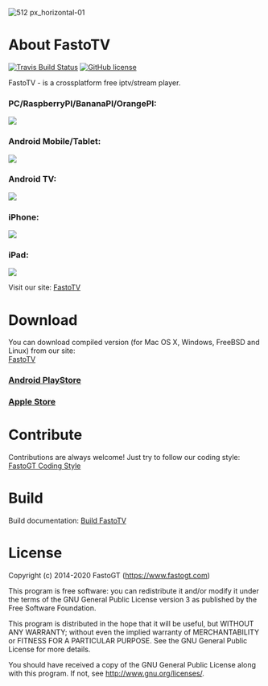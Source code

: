 ![512 px_horizontal-01](https://user-images.githubusercontent.com/36637989/43616278-a089589e-96b3-11e8-8bc2-60615366e442.png)

About FastoTV
===============
[![Travis Build Status](https://travis-ci.org/fastogt/gpu_player.svg?branch=master)](https://travis-ci.org/fastogt/fastotv)
[![GitHub license](https://img.shields.io/badge/license-GPLv3-blue.svg)](https://raw.githubusercontent.com/fastogt/fastotv/master/COPYRIGHT)

FastoTV - is a crossplatform free iptv/stream player. <br />

### PC/RaspberryPI/BananaPI/OrangePI:
![](https://fastotv.com/app/api/static/images/promo/pc.png)

### Android Mobile/Tablet:
![](https://fastotv.com/app/api/static/images/promo/android.png)

### Android TV:
![](https://fastotv.com/app/api/static/images/promo/android_tv.png)

### iPhone:
![](https://fastotv.com/app/api/static/images/promo/iphone.jpeg)

### iPad:
![](https://fastotv.com/app/api/static/images/promo/ipad.png)

Visit our site: [FastoTV](https://www.fastotv.com)

Download
========

You can download compiled version (for Mac OS X, Windows, FreeBSD and Linux) from our site:<br />
[FastoTV](https://www.fastotv.com)

### [Android PlayStore](https://play.google.com/store/apps/details?id=com.fastotv)
### [Apple Store](https://apps.apple.com/us/app/fastotv/id1486741808)

Contribute
==========
Contributions are always welcome! Just try to follow our coding style: [FastoGT Coding Style](https://github.com/fastogt/fastonosql/wiki/Coding-Style)

Build
=====

Build documentation: [Build FastoTV](https://github.com/fastogt/fastotv/wiki/Build)

License
=======

Copyright (c) 2014-2020 FastoGT (https://www.fastogt.com)

This program is free software: you can redistribute it and/or modify
it under the terms of the GNU General Public License version 3 as 
published by the Free Software Foundation.

This program is distributed in the hope that it will be useful,
but WITHOUT ANY WARRANTY; without even the implied warranty of
MERCHANTABILITY or FITNESS FOR A PARTICULAR PURPOSE.  See the
GNU General Public License for more details.

You should have received a copy of the GNU General Public License
along with this program. If not, see <http://www.gnu.org/licenses/>.
